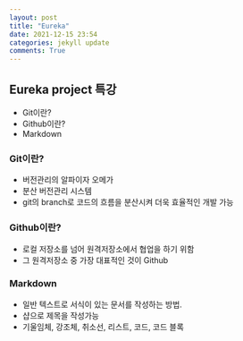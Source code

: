 ```yaml
---
layout: post
title: "Eureka"
date: 2021-12-15 23:54
categories: jekyll update
comments: True
---
```


## Eureka project 특강
- Git이란?
- Github이란?
- Markdown

### Git이란?
- 버전관리의 알파이자 오메가
- 분산 버전관리 시스템
- git의 branch로 코드의 흐름을 분산시켜 더욱 효율적인 개발 가능

### Github이란?
- 로컬 저장소를 넘어 원격저장소에서 협업을 하기 위함
- 그 원격저장소 중 가장 대표적인 것이 Github

### Markdown
- 일반 텍스트로 서식이 있는 문서를 작성하는 방법.
- 샵으로 제목을 작성가능
- 기울임체, 강조체, 취소선, 리스트, 코드, 코드 블록
